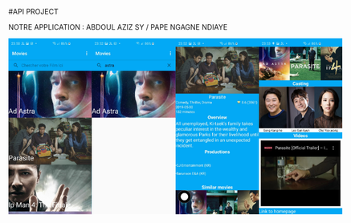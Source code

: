 #API PROJECT



NOTRE APPLICATION : ABDOUL AZIZ SY / PAPE NGAGNE NDIAYE



<div style="display:flex;">
<img alt="App image" src="im1.jpeg" width="33%">
<img alt="App image" src="im2.jpeg" width="33%">
<img alt="App image" src="im3.jpeg" width="33%">
<img alt="App image" src="im4.jpeg" width="33%">
</div>